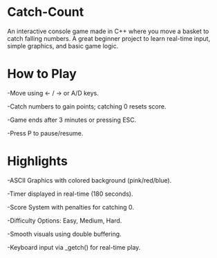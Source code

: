 # Catch-Count
An interactive console game made in C++ where you move a basket to catch falling numbers. A great beginner project to learn real-time input, simple graphics, and basic game logic.
# How to Play
-Move using ← / → or A/D keys.

-Catch numbers to gain points; catching 0 resets score.

-Game ends after 3 minutes or pressing ESC.

-Press P to pause/resume.
# Highlights
-ASCII Graphics with colored background (pink/red/blue).

-Timer displayed in real-time (180 seconds).

-Score System with penalties for catching 0.

-Difficulty Options: Easy, Medium, Hard.

-Smooth visuals using double buffering.

-Keyboard input via _getch() for real-time play.


